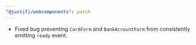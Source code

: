 ```yaml
---
"@justifi/webcomponents": patch
---
```


 - Fixed bug preventing `CardForm` and `BankAccountForm` from consistently emitting `ready` event. 
